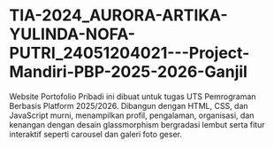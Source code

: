 # TIA-2024_AURORA-ARTIKA-YULINDA-NOFA-PUTRI_24051204021---Project-Mandiri-PBP-2025-2026-Ganjil
Website Portofolio Pribadi ini dibuat untuk tugas UTS Pemrograman Berbasis Platform 2025/2026. Dibangun dengan HTML, CSS, dan JavaScript murni, menampilkan profil, pengalaman, organisasi, dan kenangan dengan desain glassmorphism bergradasi lembut serta fitur interaktif seperti carousel dan galeri foto geser.
